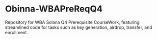 # Obinna-WBAPreReqQ4
 Repository for WBA Solana Q4 Prerequisite CourseWork, featuring streamlined code for tasks such as key generation, airdrop, transfer, and enrollment.
